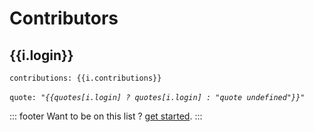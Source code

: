 # Contributors

<div v-for="i in items">
    <h2>{{i.login}}</h2>
    <div class="author">
      <img :src="i.avatar_url" class="contrib-avatar"/>
      <div>
        <code>contributions: {{i.contributions}}</code>
        <br />
        <br />
        <code>quote: <i>"{{quotes[i.login] ? quotes[i.login] : "quote undefined"}}"</i></code>
      </div>
    </div>
</div>

::: footer
Want to be on this list ? [get started](/contributing).
:::

<script>
const axios = require('axios')
export default {
  data () {
      return {
          items: [],
          quotes: {"masterkram": "Life is a box.", "Pablito-Escobar-dev": "I ambush the enemy from the front"},
      }
  },
  beforeMount() {
    axios.get('https://api.github.com/repos/masterkram/bytehub/contributors')
    .then(response => {
       this.$data.items = response.data;
    })
    .catch(error => {
        console.log(error);
    })
  }
}
</script>